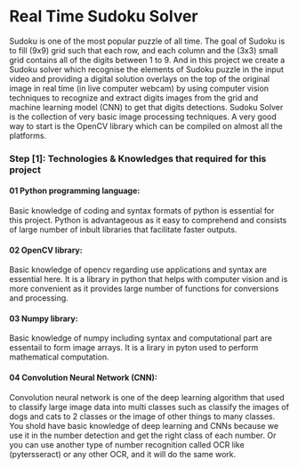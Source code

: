 <h1> Real Time Sudoku Solver </h1>
Sudoku is one of the most popular puzzle of all time. The goal of Sudoku is to fill (9x9) grid such that each row, and each column and the (3x3) small grid contains all of the digits between 1 to 9. And in this project we create a Sudoku solver which recognise the elements of Sudoku puzzle in the input video and providing a digital solution overlays on the top of the original image in real time (in live computer webcam) by using computer vision techniques to recognize and extract digits images from the grid and machine learning model (CNN) to get that digits detections. Sudoku Solver is the collection of very basic image processing techniques. A very good way to start is the OpenCV library which can be compiled on almost all the platforms.


### Step [1]: Technologies & Knowledges that required for this project
#### 01 Python programming language:
Basic knowledge of coding and syntax formats of python is essential for this project. Python is advantageous as it easy to comprehend and consists of large number of inbult libraries that facilitate faster outputs.


#### 02 OpenCV library:
Basic knowledge of opencv regarding use applications and syntax are essential here. It is a library in python that helps with computer vision and is more convenient as it provides large number of functions for conversions and processing.


#### 03 Numpy library:
Basic knowledge of numpy including syntax and computational part are essentail to form image arrays. It is a lirary in pyton used to perform mathematical computation.


#### 04 Convolution Neural Network (CNN):
Convolution neural network is one of the deep learning algorithm that used to classify large image data into multi classes such as classify the images of dogs and cats to 2 classes or the image of other things to many classes. You shold have basic knowledge of deep learning and CNNs because we use it in the number detection and get the right class of each number. Or you can use another type of number recognition called OCR like (pytersseract) or any other OCR, and it will do the same work.
